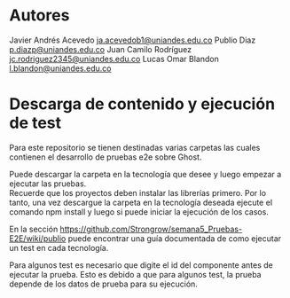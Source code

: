 # Autores

Javier Andrés Acevedo  ja.acevedob1@uniandes.edu.co
Publio Diaz p.diazp@uniandes.edu.co
Juan Camilo Rodríguez  jc.rodriguez2345@uniandes.edu.co
Lucas Omar Blandon   l.blandon@uniandes.edu.co

# Descarga de contenido y ejecución de test

Para este repositorio se tienen destinadas varias carpetas las cuales contienen el desarrollo de pruebas e2e sobre Ghost.<br>

Puede descargar la carpeta en la tecnología que desee y luego empezar a ejecutar las pruebas. <br>
Recuerde que los proyectos deben instalar las librerías primero. Por lo tanto, una vez descargue la carpeta en la tecnología deseada ejecute el comando
npm install y luego si puede iniciar la ejecución de los casos. <br>

En la sección https://github.com/Strongrow/semana5_Pruebas-E2E/wiki/publio puede encontrar una guía documentada de como ejecutar un test en cada tecnología. <br>

Para algunos test es necesario que digite el id del componente antes de ejecutar la prueba. Esto es debido a que para algunos test, la prueba depende de los datos de prueba para su ejecución.


